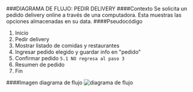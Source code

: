 ###DIAGRAMA DE FLUJO: PEDIR DELIVERY
####Contexto
Se solicita un pedido delivery online a través de una computadora. Esta muestras las opciones almacenadas en su data.
####Pseudocódigo 
1. Inicio
2. Pedir delivery
3. Mostrar listado de comidas y restaurantes
4. Ingresar pedido elegido y guardar info en "pedido"
5. Confirmar pedido 
`5.1 NO regresa al paso 3`
6. Resumen de pedido
7. Fin

####Imagen diagrama de flujo
![diagrama de flujo](http://i68.tinypic.com/14ln6ur.jpg)